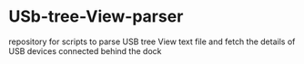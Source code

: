 # USb-tree-View-parser
repository for scripts to parse USB tree View text file and fetch the details of USB devices connected behind the dock
